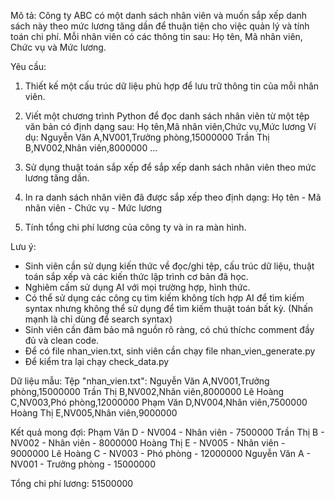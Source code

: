 Mô tả:
Công ty ABC có một danh sách nhân viên và muốn sắp xếp danh sách này theo mức lương tăng dần để thuận tiện cho việc quản lý và tính toán chi phí. Mỗi nhân viên có các thông tin sau: Họ tên, Mã nhân viên, Chức vụ và Mức lương.

Yêu cầu:
1. Thiết kế một cấu trúc dữ liệu phù hợp để lưu trữ thông tin của mỗi nhân viên.

2. Viết một chương trình Python để đọc danh sách nhân viên từ một tệp văn bản có định dạng sau:
   Họ tên,Mã nhân viên,Chức vụ,Mức lương
   Ví dụ:
   Nguyễn Văn A,NV001,Trưởng phòng,15000000
   Trần Thị B,NV002,Nhân viên,8000000
   ...

3. Sử dụng thuật toán sắp xếp để sắp xếp danh sách nhân viên theo mức lương tăng dần.

4. In ra danh sách nhân viên đã được sắp xếp theo định dạng:
   Họ tên - Mã nhân viên - Chức vụ - Mức lương

5. Tính tổng chi phí lương của công ty và in ra màn hình.

Lưu ý:
- Sinh viên cần sử dụng kiến thức về đọc/ghi tệp, cấu trúc dữ liệu, thuật toán sắp xếp và các kiến thức lập trình cơ bản đã học. 
- Nghiêm cấm sử dụng AI với mọi trường hợp, hình thức.
- Có thể sử dụng các công cụ tìm kiếm không tích hợp AI để tìm kiếm syntax nhưng không thể sử dụng để tìm kiếm thuật toán bất kỳ. (Nhấn mạnh là chỉ dùng để search syntax)
- Sinh viên cần đảm bảo mã nguồn rõ ràng, có chú thíchc comment đầy đủ và clean code.
- Để có file nhan_vien.txt, sinh viên cần chạy file nhan_vien_generate.py
- Để kiểm tra lại chạy check_data.py

Dữ liệu mẫu:
Tệp "nhan_vien.txt":
Nguyễn Văn A,NV001,Trưởng phòng,15000000
Trần Thị B,NV002,Nhân viên,8000000
Lê Hoàng C,NV003,Phó phòng,12000000
Phạm Văn D,NV004,Nhân viên,7500000
Hoàng Thị E,NV005,Nhân viên,9000000

Kết quả mong đợi:
Phạm Văn D - NV004 - Nhân viên - 7500000
Trần Thị B - NV002 - Nhân viên - 8000000
Hoàng Thị E - NV005 - Nhân viên - 9000000
Lê Hoàng C - NV003 - Phó phòng - 12000000
Nguyễn Văn A - NV001 - Trưởng phòng - 15000000

Tổng chi phí lương: 51500000